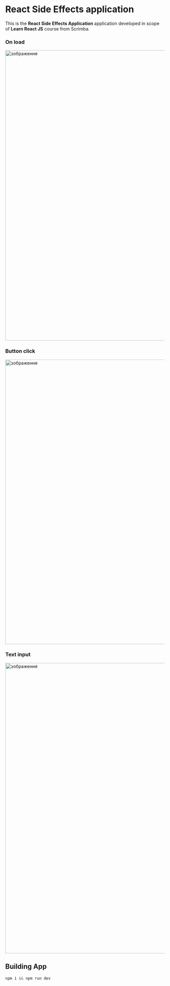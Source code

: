 # React Side Effects application

This is the **React Side Effects Application** application developed in scope of **Learn React JS** course from Scrimba.

### On load
<img width="915" alt="зображення" src="https://github.com/user-attachments/assets/a44f21b5-6fff-45eb-afac-641bcd9cf85d" />

### Button click
<img width="897" alt="зображення" src="https://github.com/user-attachments/assets/3b0955c2-8593-43dc-9533-928a597a44c3" />

### Text input
<img width="915" alt="зображення" src="https://github.com/user-attachments/assets/51658eb5-781c-4f4d-a4c6-fc8a39cf14a9" />

## Building App

```js
npm i && npm run dev
```
